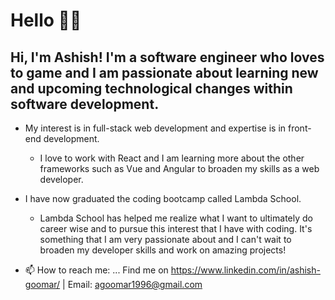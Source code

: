 # Hello 👋🏽
## Hi, I'm Ashish! I'm a software engineer who loves to game and I am passionate about learning new and upcoming technological changes within software development. 
- My interest is in full-stack web development and expertise is in front-end development.
  - I love to work with React and I am learning more about the other frameworks such as Vue and Angular to broaden my skills as a web developer.
- I have now graduated the coding bootcamp called Lambda School. 
  - Lambda School has helped me realize what I want to ultimately do career wise and to pursue this interest that I have with coding. It's something that I am very passionate about and I can't wait to broaden my developer skills and work on amazing projects!

- 📫 How to reach me: ... Find me on https://www.linkedin.com/in/ashish-goomar/ | Email: agoomar1996@gmail.com

